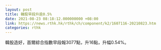 ```yaml
---
layout: post
title: 韓股早段升逾0.5%
date: 2021-08-23 08:18:12.000000000 +08:00
link: https://news.rthk.hk/rthk/ch/component/k2/1607116-20210823.htm
categories: rthk
---
```


韓股造好，首爾綜合指數早段報3077點，升16點，升幅0.54%。
